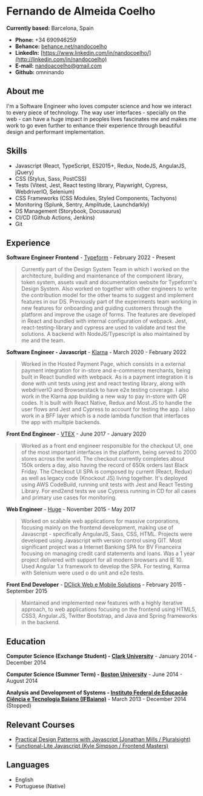 # Fernando de Almeida Coelho

**Currently based:** Barcelona, Spain

- **Phone:** +34 690946259
- **Behance:** [behance.net/nandocoelho](https://www.behance.net/nandocoelho)
- **LinkedIn:** [https://www.linkedin.com/in/nandocoelho/](http://linkedin.com/in/nandocoelho)
- **E-mail:** nandoacoelho@gmail.com
- **Github:** omninando

## About me

I'm a Software Engineer who loves computer science and how we interact to every piece of technology. The way user interfaces - specially on the web - can have a huge impact in peoples lives fascinates me and makes me work to go even further to enhance their experience through beautiful design and performant implementation.

## Skills

- Javascript (React, TypeScript, ES2015+, Redux, NodeJS, AngularJS, jQuery)
- CSS (Stylus, Sass, PostCSS)
- Tests (Vitest, Jest, React testing library, Playwright, Cypress, WebdriverIO, Selenium)
- CSS Frameworks (CSS Modules, Styled Components, Tachyons)
- Monitoring (Splunk, Sentry, Amplitude, Launchdarkly)
- DS Management (Storybook, Docusaurus)
- CI/CD (Github Actions, Jenkins)
- Git

## Experience

**Software Engineer Frontend** - [Typeform](https://www.typeform.com/) - February 2022 - Present

> Currently part of the Design System Team in which I worked on the architecture, building and maintenance of the component library, token system, assets vault and documentation website for Typeform's Design System. Also worked on together with other engineers to write the contribution model for the other teams to suggest and implement features in our DS. Previously part of the experiments team working in new features for onboarding and guiding customers through the platform and improve the usage of forms. The features are developed in React and bundled with internal configuration of webpack. Jest, react-testing-library and cypress are used to validate and test the solutions. A backend with NodeJS/Typescript is also maintained by me and the team.

**Software Engineer - Javascript** - [Klarna](https://www.klarna.com/) - March 2020 - February 2022

> Worked in the Hosted Payment Page, which consists in a external payment integration for in-store and e-commerce merchants, being built in React bundled with webpack. As is a payment integration it is done with unit tests using jest and react testing library, along with webdriverIO and Browserstack to have e2e testing coverage. I also work in the Klarna app building a new way to pay in-store with QR codes. It is built with React Native, Redux and Most.JS to handle the user flows and Jest and Cypress to account for testing the app. I also work in a BFF layer which is a node lambda function that interfaces the app with multiple backends.

**Front End Engineer** - [VTEX](https://www.vtex.com/) - June 2017 - January 2020

> Worked as a front end engineer responsible for the checkout UI, one of the most important interfaces in the platform, being served to 2000 stores across the world. The checkout currently completes about 150k orders a day, also having the record of 650k orders last Black Friday. The Checkout UI SPA is composed by current (React, Redux) as well as legacy code (Knockout JS) living together. It's deployed using AWS CodeBuild, running unit tests with Jest and React Testing Library. For end2end tests we use Cypress running in CD for all cases and primary use cases for monitoring.

**Web Engineer** - [Huge](http://hugeinc.com) - November 2015 - May 2017

> Worked on scalable web applications for massive corporations, focusing mainly on the frontend development, making use of Javascript - specifically AngularJS, Sass, CSS, HTML. Projects were developed using Javascript with version control using GIT.
> Most significant project was a Internet Banking SPA for BV Financeira focusing on managing credit card statements and loans. Was a 1 year project delivered with support for all modern browsers and IE 10. Used Angular 1.x framework to develop the SPA. For testing, Karma with Selenium were used o do unit and e2e tests.

**Front End Developer** - [DClick Web e Mobile Solutions](http://dclick.com.br) - February 2015 - September 2015

> Maintained and implemented new features with a highly iterative approach, to web applications focusing on the frontend using HTML5, CSS3, Angular.JS, Twitter Bootstrap, and Java and Spring frameworks in the backend.

## Education

**Computer Science (Exchange Student) - [Clark University](http://clarku.edu)** - January 2014 - December 2014

**Computer Science (Summer Term) - [Boston University](http://bu.edu)** - June 2014 - August 2014

**Analysis and Development of Systems - [Instituto Federal de Educação Ciência e Tecnologia Baiano (IFBaiano)](http://ifbaiano.edu.br/portal/)** - March 2013 - December 2014 (Stopped)

## Relevant Courses

- [Practical Design Patterns with Javascript (Jonathan Mills / Pluralsight)](https://www.pluralsight.com/courses/javascript-practical-design-patterns)
- [Functional-Lite Javascript (Kyle Simpson / Frontend Masters)](https://frontendmasters.com/courses/functional-js-lite/)

## Languages

- English
- Portuguese (Native)
